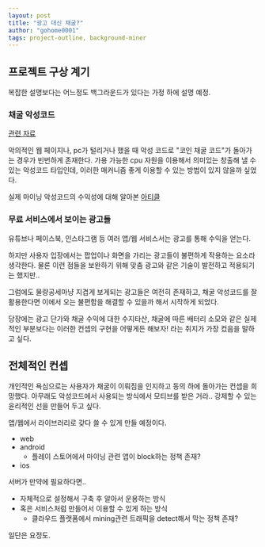 ```yaml
---
layout: post
title: "광고 대신 채굴?"
author: "gohome0001"
tags: project-outline, background-miner
---
```


## 프로젝트 구상 계기

복잡한 설명보다는 어느정도 백그라운드가 있다는 가정 하에 설명 예정.

### 채굴 악성코드

[관련 자료](https://www.ahnlab.com/kr/site/securityinfo/secunews/secuNewsView.do?seq=28257)

악의적인 웹 페이지나, pc가 털리거나 했을 때 악성 코드로 "코인 채굴 코드"가 돌아가는 경우가 빈번하게 존재한다. 가용 가능한 cpu 자원을 이용해서 의미있는 창출해 낼 수 있는 악성코드 타입인데, 이러한 매커니즘 좋게 이용할 수 있는 방법이 있지 않을까 싶었다.

실제 마이닝 악성코드의 수익성에 대해 알아본 [아티클](https://www.darktrace.com/en/blog/how-profitable-is-crypto-mining-malware/)

### 무료 서비스에서 보이는 광고들

유튜브나 페이스북, 인스타그램 등 여러 앱/웹 서비스서는 광고를 통해 수익을 얻는다.

하지만 사용자 입장에서는 팝업이나 화면을 가리는 광고들이 불편하게 작용하는 요소라 생각한다. 물론 이런 점들을 보완하기 위해 맞춤 광고와 같은 기술이 발전하고 적용되기는 했지만..

그럼에도 물량공세마냥 지겹게 보게되는 광고들은 여전히 존재하고, 채굴 악성코드를 잘 활용한다면 이에서 오는 불편함을 해결할 수 있을까 해서 시작하게 되었다.

당장에는 광고 단가와 채굴 수익에 대한 수지타산, 채굴에 따른 배터리 소모와 같은 실제적인 부분보다는 이러한 컨셉의 구현을 어떻게든 해보자! 라는 취지가 가장 컸음을 말하고 싶다.

## 전체적인 컨셉

개인적인 욕심으로는 사용자가 채굴이 이뤄짐을 인지하고 동의 하에 돌아가는 컨셉을 희망했다. 아무래도 악성코드에서 사용되는 방식에서 모티브를 받은 거라.. 강제할 수 있는 윤리적인 선을 만들어 두고 싶다.

앱/웹에서 라이브러리로 갖다 쓸 수 있게 만들 예정이다.

- web
- android
  - 플레이 스토어에서 마이닝 관련 앱이 block하는 정책 존재?
- ios

서버가 만약에 필요하다면..

- 자체적으로 설정해서 구축 후 알아서 운용하는 방식
- 혹은 서비스처럼 만들어서 이용할 수 있게 하는 방식
  - 클라우드 플랫폼에서 mining관련 트래픽을 detect해서 막는 정책 존재?

일단은 요정도.
